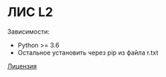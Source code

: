 # ЛИС L2
Зависимости:
* Python >= 3.6
* Остальное установить через pip из файла r.txt

[Лицензия](LICIENSE.md)
